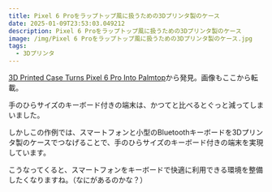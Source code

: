 ```yaml
---
title: Pixel 6 Proをラップトップ風に扱うための3Dプリンタ製のケース
date: 2025-01-09T23:53:03.049212
description: Pixel 6 Proをラップトップ風に扱うための3Dプリンタ製のケース
image: /img/Pixel 6 Proをラップトップ風に扱うための3Dプリンタ製のケース.jpg
tags:
  - 3Dプリンタ
---
```

[3D Printed Case Turns Pixel 6 Pro Into Palmtop](https://hackaday.com/2025/01/03/3d-printed-case-turns-pixel-6-pro-into-palmtop/)から発見。画像もここから転載。

手のひらサイズのキーボード付きの端末は、かつてと比べるとぐっと減ってしまいました。

しかしこの作例では、スマートフォンと小型のBluetoothキーボードを3Dプリンタ製のケースでつなげることで、手のひらサイズのキーボード付きの端末を実現しています。

こうなってくると、スマートフォンをキーボードで快適に利用できる環境を整備したくなりますね。（なにがあるのかな？）




